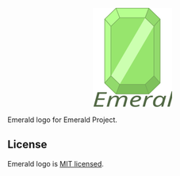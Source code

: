 <p align="center">
  <img src="./emerald-logo.svg" width="160" alt="Emerald logo" />
</p>

Emerald logo for Emerald Project.

## License

Emerald logo is [MIT licensed](LICENSE).
